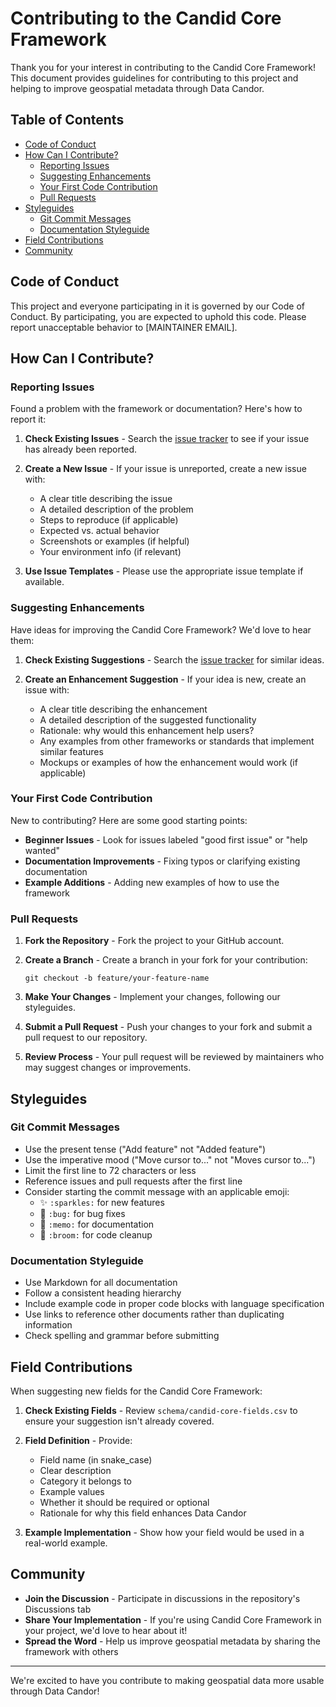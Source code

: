 # Contributing to the Candid Core Framework

Thank you for your interest in contributing to the Candid Core Framework! This document provides guidelines for contributing to this project and helping to improve geospatial metadata through Data Candor.

## Table of Contents
- [Code of Conduct](#code-of-conduct)
- [How Can I Contribute?](#how-can-i-contribute)
  - [Reporting Issues](#reporting-issues)
  - [Suggesting Enhancements](#suggesting-enhancements)
  - [Your First Code Contribution](#your-first-code-contribution)
  - [Pull Requests](#pull-requests)
- [Styleguides](#styleguides)
  - [Git Commit Messages](#git-commit-messages)
  - [Documentation Styleguide](#documentation-styleguide)
- [Field Contributions](#field-contributions)
- [Community](#community)

## Code of Conduct

This project and everyone participating in it is governed by our Code of Conduct. By participating, you are expected to uphold this code. Please report unacceptable behavior to [MAINTAINER EMAIL].

## How Can I Contribute?

### Reporting Issues

Found a problem with the framework or documentation? Here's how to report it:

1. **Check Existing Issues** - Search the [issue tracker](https://github.com/your-username/candid-core-framework/issues) to see if your issue has already been reported.

2. **Create a New Issue** - If your issue is unreported, create a new issue with:
   - A clear title describing the issue
   - A detailed description of the problem
   - Steps to reproduce (if applicable)
   - Expected vs. actual behavior
   - Screenshots or examples (if helpful)
   - Your environment info (if relevant)

3. **Use Issue Templates** - Please use the appropriate issue template if available.

### Suggesting Enhancements

Have ideas for improving the Candid Core Framework? We'd love to hear them:

1. **Check Existing Suggestions** - Search the [issue tracker](https://github.com/your-username/candid-core-framework/issues) for similar ideas.

2. **Create an Enhancement Suggestion** - If your idea is new, create an issue with:
   - A clear title describing the enhancement
   - A detailed description of the suggested functionality
   - Rationale: why would this enhancement help users?
   - Any examples from other frameworks or standards that implement similar features
   - Mockups or examples of how the enhancement would work (if applicable)

### Your First Code Contribution

New to contributing? Here are some good starting points:

- **Beginner Issues** - Look for issues labeled "good first issue" or "help wanted"
- **Documentation Improvements** - Fixing typos or clarifying existing documentation
- **Example Additions** - Adding new examples of how to use the framework

### Pull Requests

1. **Fork the Repository** - Fork the project to your GitHub account.

2. **Create a Branch** - Create a branch in your fork for your contribution:
   ```
   git checkout -b feature/your-feature-name
   ```

3. **Make Your Changes** - Implement your changes, following our styleguides.

4. **Submit a Pull Request** - Push your changes to your fork and submit a pull request to our repository.

5. **Review Process** - Your pull request will be reviewed by maintainers who may suggest changes or improvements.

## Styleguides

### Git Commit Messages

- Use the present tense ("Add feature" not "Added feature")
- Use the imperative mood ("Move cursor to..." not "Moves cursor to...")
- Limit the first line to 72 characters or less
- Reference issues and pull requests after the first line
- Consider starting the commit message with an applicable emoji:
  - ✨ `:sparkles:` for new features
  - 🐛 `:bug:` for bug fixes
  - 📝 `:memo:` for documentation
  - 🧹 `:broom:` for code cleanup

### Documentation Styleguide

- Use Markdown for all documentation
- Follow a consistent heading hierarchy
- Include example code in proper code blocks with language specification
- Use links to reference other documents rather than duplicating information
- Check spelling and grammar before submitting

## Field Contributions

When suggesting new fields for the Candid Core Framework:

1. **Check Existing Fields** - Review `schema/candid-core-fields.csv` to ensure your suggestion isn't already covered.

2. **Field Definition** - Provide:
   - Field name (in snake_case)
   - Clear description
   - Category it belongs to
   - Example values
   - Whether it should be required or optional
   - Rationale for why this field enhances Data Candor

3. **Example Implementation** - Show how your field would be used in a real-world example.

## Community

- **Join the Discussion** - Participate in discussions in the repository's Discussions tab
- **Share Your Implementation** - If you're using Candid Core Framework in your project, we'd love to hear about it!
- **Spread the Word** - Help us improve geospatial metadata by sharing the framework with others

---

We're excited to have you contribute to making geospatial data more usable through Data Candor!
